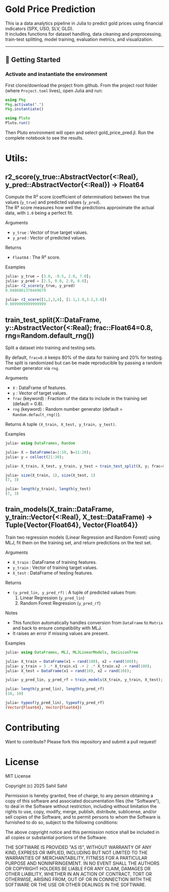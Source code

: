 # Gold Price Prediction

This ia a data analytics pipeline in Julia to predict gold prices using financial indicators (SPX, USO, SLV, GLD).  
It includes functions for dataset handling, data cleaning and preprocessing, train-test splitting, model training, evaluation metrics, and visualization.

---

## 🚀 Getting Started

### Activate and instantiate the environment
First clone/download the project from github.
From the project root folder (where `Project.toml` lives), open Julia and run:

```julia
using Pkg
Pkg.activate(".")
Pkg.instantiate()

using Pluto
Pluto.run()
```
Then Pluto environment will open and select gold_price_pred.jl. 
Run the complete notebook to see the results.

#  Utils: 
## r2_score(y_true::AbstractVector{<:Real}, y_pred::AbstractVector{<:Real}) -> Float64

Compute the R² score (coefficient of determination) between the true values (`y_true`)
and predicted values (`y_pred`).  
The R² score measures how well the predictions approximate the actual data, with `1.0`
being a perfect fit.

Arguments
- `y_true` : Vector of true target values.
- `y_pred` : Vector of predicted values.

Returns
- `Float64` : The R² score.

Examples
```julia
julia> y_true = [3.0, -0.5, 2.0, 7.0];
julia> y_pred = [2.5, 0.0, 2.0, 8.0];
julia> r2_score(y_true, y_pred)
0.9486081370449679

julia> r2_score([1,2,3,4], [1.1,1.9,3.2,3.8])
0.9899999999999999
```
## train_test_split(X::DataFrame, y::AbstractVector{<:Real}; frac::Float64=0.8, rng=Random.default_rng())

Split a dataset into training and testing sets.

By default, `frac=0.8` keeps 80% of the data for training and 20% for testing.
The split is randomized but can be made reproducible by passing a random number generator via `rng`.

Arguments
- `X` : DataFrame of features.
- `y` : Vector of target values.
- `frac` (keyword) : Fraction of the data to include in the training set (default = 0.8).
- `rng` (keyword) : Random number generator (default = `Random.default_rng()`).

Returns
A tuple `(X_train, X_test, y_train, y_test)`.

Examples
```julia
julia> using DataFrames, Random

julia> X = DataFrame(a=1:10, b=11:20);
julia> y = collect(21:30);

julia> X_train, X_test, y_train, y_test = train_test_split(X, y; frac=0.7, rng=MersenneTwister(42));

julia> size(X_train, 1), size(X_test, 1)
(7, 3)

julia> length(y_train), length(y_test)
(7, 3)
```

## train_models(X_train::DataFrame, y_train::Vector{<:Real}, X_test::DataFrame) -> Tuple{Vector{Float64}, Vector{Float64}}

Train two regression models (Linear Regression and Random Forest) using MLJ, 
fit them on the training set, and return predictions on the test set.

Arguments
- `X_train` : DataFrame of training features.
- `y_train` : Vector of training target values.
- `X_test`  : DataFrame of testing features.

Returns
- `(y_pred_lin, y_pred_rf)` : A tuple of predicted values from:
  1. Linear Regression (`y_pred_lin`)
  2. Random Forest Regression (`y_pred_rf`)

Notes
- This function automatically handles conversion from `DataFrame` to `Matrix` 
  and back to ensure compatibility with MLJ.  
- It raises an error if missing values are present.

Examples
```julia
julia> using DataFrames, MLJ, MLJLinearModels, DecisionTree

julia> X_train = DataFrame(x1 = rand(100), x2 = rand(100));
julia> y_train = 3 .* X_train.x1 .+ 2 .* X_train.x2 .+ rand(100);
julia> X_test = DataFrame(x1 = rand(10), x2 = rand(10));

julia> y_pred_lin, y_pred_rf = train_models(X_train, y_train, X_test);

julia> length(y_pred_lin), length(y_pred_rf)
(10, 10)

julia> typeof(y_pred_lin), typeof(y_pred_rf)
(Vector{Float64}, Vector{Float64})
```
# Contributing
Want to contribute? Please fork this repository and submit a pull request!

# License
MIT License

Copyright (c) 2025 Sahil Sahil

Permission is hereby granted, free of charge, to any person obtaining a copy of this software and associated documentation files (the "Software"), to deal in the Software without restriction, including without limitation the rights to use, copy, modify, merge, publish, distribute, sublicense, and/or sell copies of the Software, and to permit persons to whom the Software is furnished to do so, subject to the following conditions:

The above copyright notice and this permission notice shall be included in all copies or substantial portions of the Software.

THE SOFTWARE IS PROVIDED "AS IS", WITHOUT WARRANTY OF ANY KIND, EXPRESS OR IMPLIED, INCLUDING BUT NOT LIMITED TO THE WARRANTIES OF MERCHANTABILITY, FITNESS FOR A PARTICULAR PURPOSE AND NONINFRINGEMENT. IN NO EVENT SHALL THE AUTHORS OR COPYRIGHT HOLDERS BE LIABLE FOR ANY CLAIM, DAMAGES OR OTHER LIABILITY, WHETHER IN AN ACTION OF CONTRACT, TORT OR OTHERWISE, ARISING FROM, OUT OF OR IN CONNECTION WITH THE SOFTWARE OR THE USE OR OTHER DEALINGS IN THE SOFTWARE.
